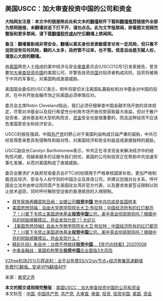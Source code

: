  <h2>美国USCC：加大审查投资中国的公司和资金</h2> <p class="notice"><b>大陆网友注意：本文中的链接除此处和文末的<a href="https://github.com/bannedbook/fanqiang" >翻墙</a>软件下载和<a href="https://github.com/killgcd/justmysocks/blob/master/README.md">翻墙推荐</a>链接外全部为禁网链接，未翻墙状态下打不开，请勿点击。此为文字版禁闻，欲看图文视频完整版和更多禁闻，请下载<a href="https://github.com/bannedbook/fanqiang">翻墙软件或APP</a>后翻墙上禁闻网。</p><p>备注：翻墙看新闻非常安全，翻墙以真实身份发表敏感言论有一定风险，但只看不说则没有任何风险，翻的人太多，政府管不过来，也不管。信息自由是天赋人权，请放心大胆的翻墙。</b></p>  <div class="entry"> <p>由<a href="https://www.bannedbook.org/bnews/tag/%e7%be%8e%e5%9b%bd/" class="st_tag internal_tag" rel="tag" title="标签 美国 下的日志">美国</a>两党人士组成的美中经济与安全<a href="https://www.bannedbook.org/bnews/tag/%E5%AE%A1%E6%9F%A5/" class="st_tag internal_tag" rel="tag" title="标签 审查 下的日志">审查</a>委员会(USCC)12月1日发表报告，誓言要加<a href="https://www.bannedbook.org/bnews/tag/%E5%A4%A7%E5%AE%A1%E6%9F%A5/" class="st_tag internal_tag" rel="tag" title="标签 大审查 下的日志">大审查</a><a href="https://www.bannedbook.org/bnews/tag/%e6%8a%95%e8%b5%84/" class="st_tag internal_tag" rel="tag" title="标签 投资 下的日志">投资</a><span class='wp_keywordlink_affiliate'><a href="https://www.bannedbook.org/" title="中国" target="_blank">中国</a></span>的美国公司，并警告投资<a href="https://www.bannedbook.org/bnews/tag/%E4%B8%AD%E5%9B%BD/" class="st_tag internal_tag" rel="tag" title="标签 中国 下的日志">中国</a>对投资者构成风险，投资将被用于中共的军事化，对美国构成直接威胁。</p> <p>美国国会委任的USCC表示，明年将密切关注美国私募股权和对冲基金对中国的投资，在中共开放金融市场之际美国必须审慎应对。</p>  <p>委员会主席Robin Cleveland指出，我们必须仔细审查中国金融市场开放的具体规定，尽管对冲基金以及投行希望充分利用市场开放优势获取最大收益，但对于散户投资者、退休基金和大型机构而言，<a href="https://www.bannedbook.org/bnews/tag/%E8%B5%84%E9%87%91/" class="st_tag internal_tag" rel="tag" title="标签 资金 下的日志">资金</a>安全也是很重要的，而且这种投资不应该危害国家安全和经济安全。</p> <p>USCC的报告强调，中国<a href="https://www.bannedbook.org/bnews/tag/%e5%85%b1%e4%ba%a7%e5%85%9a/" class="st_tag internal_tag" rel="tag" title="标签 共产党 下的日志">共产党</a>的野心对于美国利益构成日益严重的威胁，中共已经变得愈来愈具有侵略性和敌对性，对美国经济和安全利益造成直接独特的威胁。</p>  <p>USCC副会长Carolyn Bartholomew表示，中共正在寻求资金来解决经济中的结构性问题，但越来越多的证据令我们担忧，美国的公司和投资正在帮助中共加速军事化发展，从而对美国构成了直接威胁。</p> <p>委员会要求扩大联邦贸易委员会(FTC)的权限用于严格审核国家补助，更加严格制裁违反经济、安全与人权守则的中国企业及其母公司，并建议加强对台关系，呼吁国会立法并由参议院同意产生美国驻台湾非官方代表，以及要求收紧签证限制以防止技术盗窃，同时呼吁解除受迫害的香港居民的入境限制。</p>  <ul class='op-related-articles' title='相关阅读'> <li><a href='https://www.bannedbook.org/bnews/cnnews/20201019/1416349.html' target='_blank'>拜登家族再曝腐败丑闻：女婿公司<b>投资中国</b> 夸中共抗疫是各国样本</a></li> <li><a href='https://www.bannedbook.org/bnews/cbnews/20201013/1413222.html' target='_blank'>美国思想领袖：自由大学商学院院长大卫‧布拉特：中国经济所有的红灯都亮了！川普下令禁止美国退休基金<b>投资中国</b>公司，美中真会彻底脱钩吗？根据中共的财路顺藤摸瓜，将会发现什麽？| 大纪元</a></li> <li><a href='https://www.bannedbook.org/bnews/bannedvideo/20201010/1411213.html' target='_blank'>【美国思想领袖】自由大学商学院院长大卫‧布拉特：中国经济所有的红灯都亮了！川普下令禁止美国退休基金<b>投资中国</b>公司，美中真会彻底脱钩吗？根据中共的财路顺藤摸瓜，将会发现什么？</a></li> <li><a href='https://www.bannedbook.org/bnews/taiwannews/20201008/1410434.html' target='_blank'>精彩片段》朱岳中：台商不想继续<b>投资中国</b>...【年代向钱看】20201008</a></li> <li><a href='https://www.bannedbook.org/bnews/topimagenews/20201007/1409333.html' target='_blank'>中美金融战：美国机构警告<b>投资中国</b>企业面临3大风险</a></li> </ul> <p class="texttj"> <a href="https://www.bannedbook.org/forum23/topic22702.html" target="_blank">V2free机场25%引荐返利：全平台免费SS/V2ray节点+经济套餐高速翻墙</a><br/> <a href="https://github.com/bannedbook/fanqiang/wiki/%E7%A6%81%E9%97%BB%E7%BD%91%E5%AE%89%E5%8D%93%E7%BF%BB%E5%A2%99%E6%96%B0%E9%97%BBAPP" target="_blank">免费PC翻墙、安卓VPN翻墙APP</a></p><p> 来源：<span class='wp_keywordlink_affiliate'><a href="https://www.soundofhope.org" title="希望之声" target="_blank">希望之声</a></span> </p><a name='sharetosocial'></a>       <div><b>本文的图文或视频完整版</b>：<a href='https://www.bannedbook.org/bnews/cbnews/20201203/1441111.html'>美国USCC：加大审查投资中国的公司和资金</a></div>  </div><!--END ENTRY--> <div class="postfooter"> <div>本文标签：<a href="https://www.bannedbook.org/bnews/tag/%E4%B8%AD%E5%9B%BD/" rel="tag">中国</a>, <a href="https://www.bannedbook.org/bnews/tag/%e4%b8%ad%e5%9b%bd%e5%85%b1%e4%ba%a7%e5%85%9a/" rel="tag">中国共产党</a>, <a href="https://www.bannedbook.org/bnews/tag/%e5%85%b1%e4%ba%a7%e5%85%9a/" rel="tag">共产党</a>, <a href="https://www.bannedbook.org/bnews/tag/%E5%A4%A7%E5%AE%A1%E6%9F%A5/" rel="tag">大审查</a>, <a href="https://www.bannedbook.org/bnews/tag/%E5%AE%A1%E6%9F%A5/" rel="tag">审查</a>, <a href="https://www.bannedbook.org/bnews/tag/%e6%8a%95%e8%b5%84/" rel="tag">投资</a>, <a href="https://www.bannedbook.org/bnews/tag/%E6%8A%95%E8%B5%84%E4%B8%AD%E5%9B%BD/" rel="tag">投资中国</a>, <a href="https://www.bannedbook.org/bnews/tag/%e7%be%8e%e5%9b%bd/" rel="tag">美国</a>, <a href="https://www.bannedbook.org/bnews/tag/%E8%B5%84%E9%87%91/" rel="tag">资金</a></div>  </div><!--END POSTFOOTER--> 
